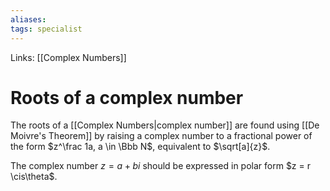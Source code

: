 ```yaml
---
aliases: 
tags: specialist
---
```


Links: [[Complex Numbers]]

# Roots of a complex number

The roots of a [[Complex Numbers|complex number]] are found using [[De Moivre's Theorem]] by raising a complex number to a fractional power of the form $z^\frac 1a, a \in \Bbb N$, equivalent to $\sqrt[a]{z}$.  $\newcommand{\cis}{\operatorname{cis}}$

The complex number $z = a+bi$ should be expressed in polar form $z = r \cis\theta$.


